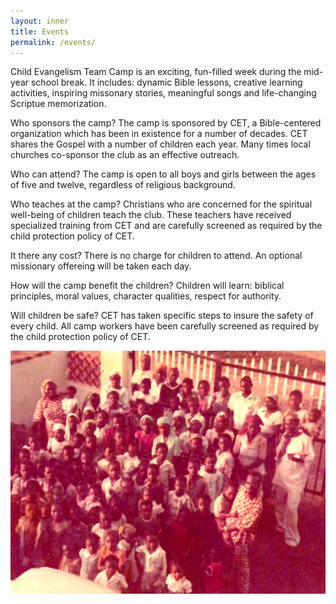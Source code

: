 ```yaml
---
layout: inner
title: Events
permalink: /events/
---
```

Child Evangelism Team Camp is an exciting, fun-filled week during the mid-year school break. It includes: dynamic Bible lessons, creative learning activities, inspiring missonary stories, meaningful songs and life-changing Scriptue memorization.

Who sponsors the camp?
The camp is sponsored by CET, a Bible-centered organization which has been in existence for a number of decades. CET shares the Gospel with a number of children each year.  Many times local churches co-sponsor the club as an effective outreach.

Who can attend?
The camp is open to all boys and girls between the ages of five and twelve, regardless of religious background.

Who teaches at the camp?
Christians who are concerned for the spiritual well-being of children teach the club.  These teachers have received specialized training from CET and are carefully screened as required by the child protection policy of CET.

It there any cost?
There is no charge for children to attend. An optional missionary offereing will be taken each day.

How will the camp benefit the children?
Children will learn: biblical principles, moral values, character qualities, respect for authority.

Will children be safe?
CET has taken specific steps to insure the safety of every child. All camp workers have been carefully screened as required by the child protection policy of CET.

<img src="gnc.jpg">
